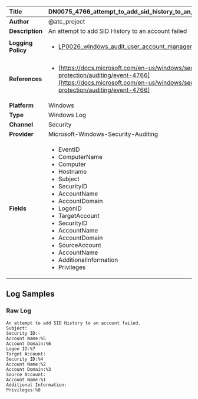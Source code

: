 | Title              | DN0075_4766_attempt_to_add_sid_history_to_an_account_failed       |
|:-------------------|:------------------|
| **Author**         | @atc_project        |
| **Description**    | An attempt to add SID History to an account failed |
| **Logging Policy** | <ul><li>[LP0026_windows_audit_user_account_management](../Logging_Policies/LP0026_windows_audit_user_account_management.md)</li></ul> |
| **References**     | <ul><li>[https://docs.microsoft.com/en-us/windows/security/threat-protection/auditing/event-4766](https://docs.microsoft.com/en-us/windows/security/threat-protection/auditing/event-4766)</li></ul> |
| **Platform**       | Windows    |
| **Type**           | Windows Log        |
| **Channel**        | Security     |
| **Provider**       | Microsoft-Windows-Security-Auditing    |
| **Fields**         | <ul><li>EventID</li><li>ComputerName</li><li>Computer</li><li>Hostname</li><li>Subject</li><li>SecurityID</li><li>AccountName</li><li>AccountDomain</li><li>LogonID</li><li>TargetAccount</li><li>SecurityID</li><li>AccountName</li><li>AccountDomain</li><li>SourceAccount</li><li>AccountName</li><li>AdditionalInformation</li><li>Privileges</li></ul> |


## Log Samples

### Raw Log

```
An attempt to add SID History to an account failed.
Subject:
Security ID:-
Account Name:%5
Account Domain:%6
Logon ID:%7
Target Account:
Security ID:%4
Account Name:%2
Account Domain:%3
Source Account:
Account Name:%1
Additional Information:
Privileges:%8

```





